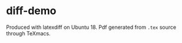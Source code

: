 # diff-demo

Produced with latexdiff on Ubuntu 18. Pdf generated from `.tex` source through TeXmacs.
